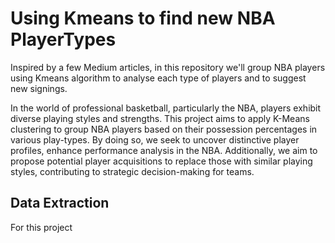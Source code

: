 # Using Kmeans to find new NBA PlayerTypes
Inspired by a few Medium articles, in this repository we'll group NBA players using Kmeans algorithm to analyse each type of players and to suggest new signings.

In the world of professional basketball, particularly the NBA, players exhibit diverse playing styles and strengths. This project aims to apply K-Means clustering to group NBA players based on their possession percentages in various play-types. By doing so, we seek to uncover distinctive player profiles, enhance performance analysis in the NBA.
Additionally, we aim to propose potential player acquisitions to replace those with similar playing styles, contributing to strategic decision-making for teams.

## Data Extraction

For this project

